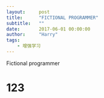 ```yaml
---
layout:     post
title:      "FICTIONAL PROGRAMMER"
subtitle:   ""
date:       2017-06-01 00:00:00
author:     "Harry"
tags:
    - 增强学习
---
```


Fictional programmer 

<h1> 123 </h1>


<script>
    window.onload=function(){ 
        
        $.ajax(
            type: "GET",
            url: "http://api.hackiey.com:8000/api?input1=100&input2=200",
            xhrFields:
                'Access-Control-Allow-Origin': '*'
        ).done((msg)->
            console.log "Data Saved: " + msg
            false
        ).fail((jqXHR, textStatus)->
            console.log "fail: " + textStatus
            false
        )
    })
} 
    
</script>